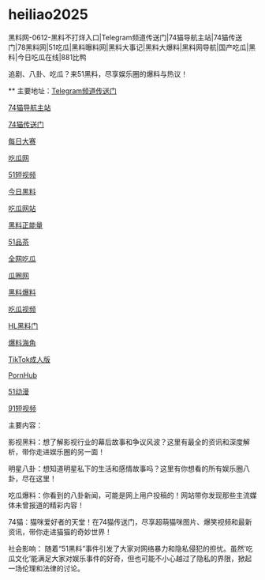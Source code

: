 # heiliao2025
黑料网-0612-黑料不打烊入口|Telegram频道传送门|74猫导航主站|74猫传送门|78黑料网|51吃瓜|黑料曝料网|黑料大事记|黑料大爆料|黑料网导航|国产吃瓜|黑料|今日吃瓜在线|881比鸭

追剧、八卦、吃瓜？来51黑料，尽享娱乐圈的爆料与热议！

** 主要地址：<a href="https://74mao.com/">Telegram频道传送门</a>

<a href="https://74mao.com/">74猫导航主站</a>

<a href="https://74mao.com/">74猫传送门</a>

<a href="https://pc1-26.pages.dev/">每日大赛</a>

<a href="https://cg1-39.pages.dev/">吃瓜网</a>

<a href="https://pc2-25.pages.dev/">51短视频</a>

<a href="https://pc10-24.pages.dev/">今日黑料</a>

<a href="https://cg1-27.pages.dev/">吃瓜网站</a>

<a href="https://cg8-12.pages.dev/">黑料正能量</a>

<a href="https://pc8-34.pages.dev/">51品茶</a>

<a href="https://cg4-21.pages.dev/">全网吃瓜</a>

<a href="https://cg6-21.pages.dev/">瓜圈网</a>

<a href="https://cg5-24.pages.dev/">黑料爆料</a>

<a href="https://cg9-07.pages.dev/">吃瓜视频</a>

<a href="https://shouyeheiliaoshe.pages.dev/">HL黑料门</a>

<a href="https://chiguaheiliao01.pages.dev/">爆料海角</a>

<a href="https://tiktokchengren01.pages.dev/">TikTok成人版</a>

<a href="https://pornhubzuixin.pages.dev/">PornHub</a>

<a href="https://haijiaoshequzui.pages.dev/">51动漫</a>

<a href="https://91duanshipin-01.pages.dev/">91短视频</a>

主要内容：

影视黑料：想了解影视行业的幕后故事和争议风波？这里有最全的资讯和深度解析，带你走进娱乐圈的另一面！

明星八卦：想知道明星私下的生活和感情故事吗？这里有你想看的所有娱乐圈八卦，尽在这里！

吃瓜爆料：你看到的八卦新闻，可能是网上用户投稿的！网站带你发现那些主流媒体未曾报道的精彩内容！

74猫：猫咪爱好者的天堂！在74猫传送门，尽享超萌猫咪图片、爆笑视频和最新资讯，带你走进猫猫的奇妙世界！

社会影响：
随着“51黑料”事件引发了大家对网络暴力和隐私侵犯的担忧。虽然‘吃瓜文化’能满足大家对娱乐事件的好奇，但也可能不小心越过了隐私的界限，掀起一场伦理和法律的讨论。
